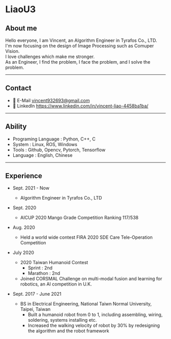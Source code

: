 # LiaoU3

## About me
Hello everyone, I am Vincent, an Algorithm Engineer in Tyrafos Co., LTD.  
I'm now focusing on the design of Image Processing such as Comuper Vision.  
I love challenges which make me stronger.  
As an Engineer, I find the problem, I face the problem, and I solve the problem.

---
## Contact
* 📧 E-Mail   vincent932693@gmail.com
* 🔗 LinkedIn https://www.linkedin.com/in/vincent-liao-4458ba1ba/
---
## Ability
* Programing Language : Python, C++, C
* System : Linux, ROS, Windows
* Tools : Github, Opencv, Pytorch, Tensorflow
* Language : English, Chinese
---
## Experience
* Sept. 2021 - Now 
    * Algorithm Engineer in Tyrafos Co., LTD

* Sept. 2020
    * AICUP 2020 Mango Grade Competition Ranking 117/538

* Aug. 2020
    * Held a world wide contest FIRA 2020 SDE Care Tele-Operation Competition

* July 2020
    * 2020 Taiwan Humanoid Contest
        * Sprint : 2nd
        * Marathon : 2nd
    * Joined CORSMAL Challenge on multi-modal fusion and learning for robotics, an AI competition in U.K.

* Sept. 2017 - June 2021
    * BS in Electrical Engineering, National Taiwn Normal University, Taipei, Taiwan
        * Built a humanoid robot from 0 to 1, including assembling, wiring, soldering, systems installing etc.
        * Increased  the walking velocity of robot by 30% by redesigning the algorithm and the robot framework
